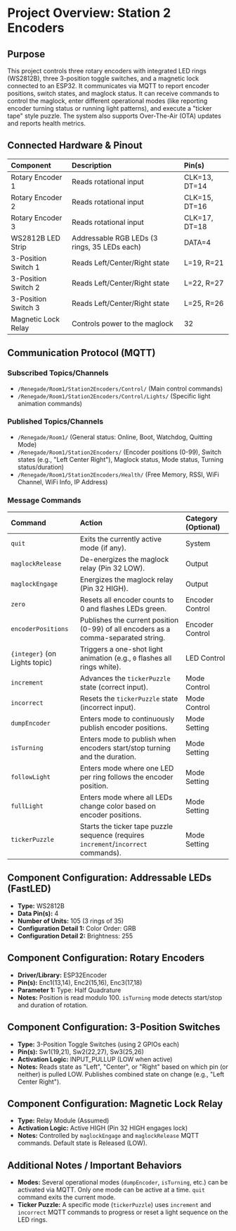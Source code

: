 # Project Overview: Station 2 Encoders

## Purpose

This project controls three rotary encoders with integrated LED rings (WS2812B), three 3-position toggle switches, and a magnetic lock connected to an ESP32. It communicates via MQTT to report encoder positions, switch states, and maglock status. It can receive commands to control the maglock, enter different operational modes (like reporting encoder turning status or running light patterns), and execute a "ticker tape" style puzzle. The system also supports Over-The-Air (OTA) updates and reports health metrics.

## Connected Hardware & Pinout

|**Component**|**Description**|**Pin(s)**|
|:--|:--|:--|
|Rotary Encoder 1|Reads rotational input|CLK=13, DT=14|
|Rotary Encoder 2|Reads rotational input|CLK=15, DT=16|
|Rotary Encoder 3|Reads rotational input|CLK=17, DT=18|
|WS2812B LED Strip|Addressable RGB LEDs (3 rings, 35 LEDs each)|DATA=4|
|3-Position Switch 1|Reads Left/Center/Right state|L=19, R=21|
|3-Position Switch 2|Reads Left/Center/Right state|L=22, R=27|
|3-Position Switch 3|Reads Left/Center/Right state|L=25, R=26|
|Magnetic Lock Relay|Controls power to the maglock|32|

## Communication Protocol (MQTT)

### Subscribed Topics/Channels

- `/Renegade/Room1/Station2Encoders/Control/` (Main control commands)
- `/Renegade/Room1/Station2Encoders/Control/Lights/` (Specific light animation commands)

### Published Topics/Channels

- `/Renegade/Room1/` (General status: Online, Boot, Watchdog, Quitting Mode)
- `/Renegade/Room1/Station2Encoders/` (Encoder positions (0-99), Switch states (e.g., "Left Center Right"), Maglock status, Mode status, Turning status/duration)
- `/Renegade/Room1/Station2Encoders/Health/` (Free Memory, RSSI, WiFi Channel, WiFi Info, IP Address)

### Message Commands

|**Command**|**Action**|**Category (Optional)**|
|:--|:--|:--|
|`quit`|Exits the currently active mode (if any).|System|
|`maglockRelease`|De-energizes the maglock relay (Pin 32 LOW).|Output|
|`maglockEngage`|Energizes the maglock relay (Pin 32 HIGH).|Output|
|`zero`|Resets all encoder counts to 0 and flashes LEDs green.|Encoder Control|
|`encoderPositions`|Publishes the current position (0-99) of all encoders as a comma-separated string.|Encoder Control|
|`{integer}` (on Lights topic)|Triggers a one-shot light animation (e.g., `0` flashes all rings white).|LED Control|
|`increment`|Advances the `tickerPuzzle` state (correct input).|Mode Control|
|`incorrect`|Resets the `tickerPuzzle` state (incorrect input).|Mode Control|
|`dumpEncoder`|Enters mode to continuously publish encoder positions.|Mode Setting|
|`isTurning`|Enters mode to publish when encoders start/stop turning and the duration.|Mode Setting|
|`followLight`|Enters mode where one LED per ring follows the encoder position.|Mode Setting|
|`fullLight`|Enters mode where all LEDs change color based on encoder positions.|Mode Setting|
|`tickerPuzzle`|Starts the ticker tape puzzle sequence (requires `increment`/`incorrect` commands).|Mode Setting|

## Component Configuration: Addressable LEDs (FastLED)

- **Type:** WS2812B
- **Data Pin(s):** 4
- **Number of Units:** 105 (3 rings of 35)
- **Configuration Detail 1:** Color Order: GRB
- **Configuration Detail 2:** Brightness: 255

## Component Configuration: Rotary Encoders

- **Driver/Library:** ESP32Encoder
- **Pin(s):** Enc1(13,14), Enc2(15,16), Enc3(17,18)
- **Parameter 1:** Type: Half Quadrature
- **Notes:** Position is read modulo 100. `isTurning` mode detects start/stop and duration of rotation.

## Component Configuration: 3-Position Switches

- **Type:** 3-Position Toggle Switches (using 2 GPIOs each)
- **Pin(s):** Sw1(19,21), Sw2(22,27), Sw3(25,26)
- **Activation Logic:** INPUT_PULLUP (LOW when active)
- **Notes:** Reads state as "Left", "Center", or "Right" based on which pin (or neither) is pulled LOW. Publishes combined state on change (e.g., "Left Center Right").

## Component Configuration: Magnetic Lock Relay

- **Type:** Relay Module (Assumed)
- **Activation Logic:** Active HIGH (Pin 32 HIGH engages lock)
- **Notes:** Controlled by `maglockEngage` and `maglockRelease` MQTT commands. Default state is Released (LOW).

## Additional Notes / Important Behaviors

- **Modes:** Several operational modes (`dumpEncoder`, `isTurning`, etc.) can be activated via MQTT. Only one mode can be active at a time. `quit` command exits the current mode.
- **Ticker Puzzle:** A specific mode (`tickerPuzzle`) uses `increment` and `incorrect` MQTT commands to progress or reset a light sequence on the LED rings.